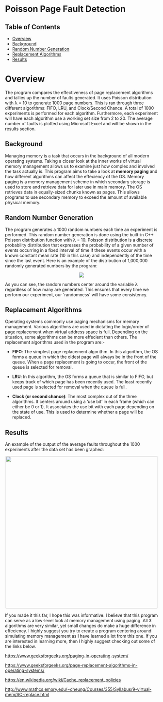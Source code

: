 # Poisson Page Fault Detection
## Table of Contents
* [Overview](#overview)
* [Background](#background)
* [Random Number Generation](#random-number-generation)
* [Replacement Algorithms](#replacement-algorithms)
* [Results](#results)

# Overview
The program compares the effectiveness of page replacement algorithms and tallies up the number of faults generated. It uses Poisson distribution with λ = 10 to generate 1000 page numbers. This is ran through three different algorithms: FIFO, LRU, and Clock/Second Chance. A total of 1000 experiments is performed for each algorithm. Furthermore, each experiment will have each algorithm use a working set size from 2 to 20. The average number of faults is plotted using Microsoft Excel and will be shown in the results section.

## Background
Managing memory is a task that occurs in the background of all modern operating systems. Taking a closer look at the inner works of virtual memory management allows us to examine just how complex and involved the task actually is. This program aims to take a look at **memory paging** and how different algorithms can affect the effeciency of the OS. Memory paging is a memory management scheme in which secondary storage is used to store and retrieve data for later use in main memory. The OS retrieves data in equally-sized chunks known as pages. This allows programs to use secondary memory to exceed the amount of available physical memory. 

## Random Number Generation
The program generates a 1000 random numbers each time an experiment is performed. This random number generation is done using the built-in C++ Poisson distribution function with λ = 10. Poisson distribution is a discrete probability distribution that expresses the probability of a given number of events occurring in a fixed interval of time if these events occur with a known constant mean rate (10 in this case) and independently of the time since the last event. Here is an example of the distribution of 1,000,000 randomly generated numbers by the program:

<p align="center">
  <img src="https://user-images.githubusercontent.com/54548478/124325604-cdf5f800-db39-11eb-87ab-ba1d45d1e2d6.png" />
</p>

As you can see, the random numbers center around the variable λ regardless of how many are generated. This ensures that every time we perform our experiment, our 'randomness' will have some consistency.  

## Replacement Algorithms
Operating systems commonly use paging mechanisms for memory management. Various algorithms are used in dictating the logic/order of page replacement when virtual address space is full. Depending on the situation, some algorithms can be more effecient than others. The replacement algorithms used in the program are:-
* **FIFO**: The simplest page replacement algorithm. In this algorithm, the OS forms a queue in which the oldest page will always be in the front of the queue. When a page replacement is going to occur, the front of the queue is selected for removal.

* **LRU**: In this algorithm, the OS forms a queue that is similar to FIFO, but keeps track of which page has been recently used. The least recently used page is selected for removal when the queue is full.

* **Clock (or second chance)**: The most complex out of the three algorithms. It centers around using a ‘use bit’ in each frame (which can either be 0 or 1). It associates the use bit with each page depending on the state of use. This is used to determine whether a page will be replaced.

## Results
An example of the output of the average faults throughout the 1000 experiments after the data set has been graphed:

<p align="center">
  <img src="https://user-images.githubusercontent.com/54548478/124326567-7b1d4000-db3b-11eb-9393-104f9190cb19.png" width="500"/>
</p>

If you made it this far, I hope this was informative. I believe that this program can serve as a low-level look at memory management using paging. All 3 algorithms are very similar, yet small changes do make a huge difference in effeciency. I highly suggest you try to create a program centering around simulating memory management as I have learned a lot from this one. If you are interested in learning more, then I highly suggest checking out some of the links below.

https://www.geeksforgeeks.org/paging-in-operating-system/

https://www.geeksforgeeks.org/page-replacement-algorithms-in-operating-systems/

https://en.wikipedia.org/wiki/Cache_replacement_policies

http://www.mathcs.emory.edu/~cheung/Courses/355/Syllabus/9-virtual-mem/SC-replace.html
